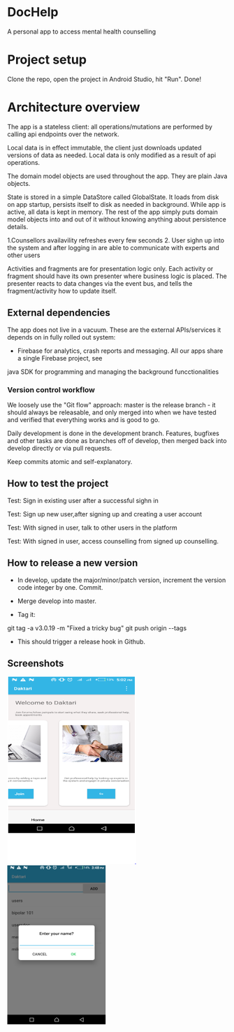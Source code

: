 # DocHelp
A personal app to access mental health counselling

# Project setup

Clone the repo, open the project in Android Studio, hit "Run". Done!

# Architecture overview
The app is a stateless client: all operations/mutations are performed
by calling api endpoints over the network.

Local data is in effect immutable, the client just downloads updated
versions of data as needed. Local data is only modified as a result of
api operations.

The domain model objects are used throughout the app. They are plain
Java objects. 

State is stored in a simple DataStore called GlobalState. It loads
from disk on app startup, persists itself to disk as needed in
background. While app is active, all data is kept in memory. The rest
of the app simply puts domain model objects into and out of it without
knowing anything about persistence details.

1.Counsellors availavility refreshes every few seconds
2. User sighn up into the system and after logging in are able to communicate with experts and other users


Activities and fragments are for presentation logic only. Each
activity or fragment should have its own presenter where business
logic is placed. The presenter reacts to data changes via the event
bus, and tells the fragment/activity how to update itself.

## External dependencies

The app does not live in a vacuum. These are the external
APIs/services it depends on in fully rolled out system:

- Firebase for analytics, crash reports and  messaging. All our
  apps share a single Firebase project, see
  
java SDK for programming and managing the background funcctionalities

### Version control workflow
We loosely use the "Git flow" approach: master is the release 
branch - it should always be releasable, and only merged into 
when we have tested and verified that everything works and is 
good to go. 

Daily development is done in the development branch. Features, 
bugfixes and other tasks are done as branches off of develop, 
then merged back into develop directly or via pull requests.

Keep commits atomic and self-explanatory.

## How to test the project
Test: Sign in existing user after a successful sighn in

Test: Sign up new user,after signing up and creating a user account

Test: With signed in user, talk to other users in the platform

Test: With signed in user, access counselling from signed up counselling.

## How to release a new version
- In develop, update the major/minor/patch version, 
increment the version code integer by one. Commit.

- Merge develop into master.

- Tag it:

git tag -a v3.0.19 -m "Fixed a tricky bug"
git push origin --tags

- This should trigger a release hook in Github. 

## Screenshots
<img src="https://raw.githubusercontent.com/EgehizaJoy/DocHelp/master/1.PNG"/>

<img src="https://raw.githubusercontent.com/EgehizaJoy/DocHelp/master/2.PNG"/>



